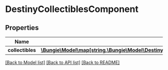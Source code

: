 # DestinyCollectiblesComponent

## Properties
Name | Type | Description | Notes
------------ | ------------- | ------------- | -------------
**collectibles** | [**\Bungie\Model\map[string,\Bungie\Model\Destiny\Components\Collectibles\DestinyCollectibleComponent]**](DestinyCollectibleComponent.md) |  | [optional] 

[[Back to Model list]](../README.md#documentation-for-models) [[Back to API list]](../README.md#documentation-for-api-endpoints) [[Back to README]](../README.md)


